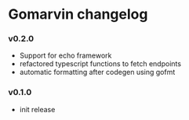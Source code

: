 # Gomarvin changelog

<!-- ### v0.2.1.

- `controllers.gen.go` added to gitignore, as it is meant to be a placeholder file
- controllers don't call the `database.GetDbConn()` function anymore. Instead, use settings.DB variable. refactored to shorten the lenght of controllers
- renamed `.env` db variables
- added a bash command that can rename generated sql files in the `/db/sql/` dir
- creating `/public/` dir on initial run so that it could
  - hold generated typescript fetch file so that it could be shared by frontend easier.
  - hold the gomarvin config 
  - optionally host config files ( implemented manually ) -->

### v0.2.0

- Support for echo framework
- refactored typescript functions to fetch endpoints
- automatic formatting after codegen using gofmt

### v0.1.0

- init release
